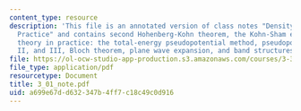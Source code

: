 ```yaml
---
content_type: resource
description: 'This file is an annotated version of class notes "Density-Functional
  Practice" and contains second Hohenberg-Kohn theorem, the Kohn-Sham equations, density-functional
  theory in practice: the total-energy pseudopotential method, pseudopotentials I,
  II, and III, Bloch theorem, plane wave expansion, and band structures.'
file: https://ol-ocw-studio-app-production.s3.amazonaws.com/courses/3-320-atomistic-computer-modeling-of-materials-sma-5107-spring-2005/a699e67dd632347b4ff7c18c49c0d916_3_01_note.pdf
file_type: application/pdf
resourcetype: Document
title: 3_01_note.pdf
uid: a699e67d-d632-347b-4ff7-c18c49c0d916
---
```

